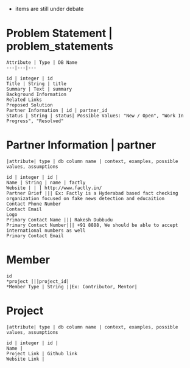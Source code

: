 * items are still under debate

# Problem Statement | problem_statements

    Attribute | Type | DB Name
    ---|---|---

    id | integer | id
    Title | String | title
    Summary | Text | summary
    Background Information
    Related Links
    Proposed Solution
    Partner Information | id | partner_id
    Status | String | status| Possible Values: "New / Open", "Work In Progress", "Resolved"

# Partner Information | partner
    |attribute| type | db column name | context, examples, possible values, assumptions
    
    id | integer | id | 
    Name | String | name | factly
    Website | | | http://www.factly.in/
    Partner Brief ||| Ex: Factly is a Hyderabad based fact checking organization focused on fake news detection and educaition
    Contact Phone Number
    Contact Email
    Logo
    Primary Contact Name ||| Rakesh Dubbudu
    Primary Contact Number||| +91 8888, We should be able to accept international numbers as well
    Primary Contact Email


# Member
    id 
    *project |||project_id|
    *Member Type | String ||Ex: Contributor, Mentor|

# Project    
    |attribute| type | db column name | context, examples, possible values, assumptions
    
    id | integer | id | 
    Name |    
    Project Link | Github link
    Website Link |




